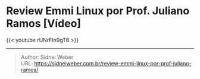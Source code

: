# Review Emmi Linux por Prof. Juliano Ramos [Vídeo]


{{< youtube rUNrFIn9gT8 >}}

---

> Author: Sidnei Weber  
> URL: https://sidneiweber.com.br/review-emmi-linux-por-prof-juliano-ramos/  

